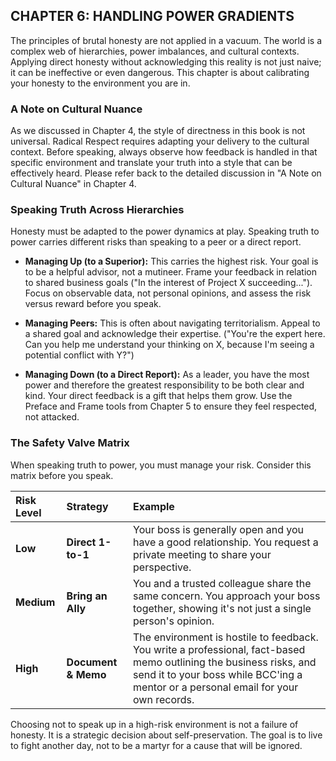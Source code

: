 ## CHAPTER 6: HANDLING POWER GRADIENTS

The principles of brutal honesty are not applied in a vacuum. The world is a complex web of hierarchies, power imbalances, and cultural contexts. Applying direct honesty without acknowledging this reality is not just naive; it can be ineffective or even dangerous. This chapter is about calibrating your honesty to the environment you are in.

### A Note on Cultural Nuance

As we discussed in Chapter 4, the style of directness in this book is not universal. Radical Respect requires adapting your delivery to the cultural context. Before speaking, always observe how feedback is handled in that specific environment and translate your truth into a style that can be effectively heard. Please refer back to the detailed discussion in "A Note on Cultural Nuance" in Chapter 4.

### Speaking Truth Across Hierarchies

Honesty must be adapted to the power dynamics at play. Speaking truth to power carries different risks than speaking to a peer or a direct report.

*   **Managing Up (to a Superior):** This carries the highest risk. Your goal is to be a helpful advisor, not a mutineer. Frame your feedback in relation to shared business goals ("In the interest of Project X succeeding..."). Focus on observable data, not personal opinions, and assess the risk versus reward before you speak.

*   **Managing Peers:** This is often about navigating territorialism. Appeal to a shared goal and acknowledge their expertise. ("You're the expert here. Can you help me understand your thinking on X, because I'm seeing a potential conflict with Y?")

*   **Managing Down (to a Direct Report):** As a leader, you have the most power and therefore the greatest responsibility to be both clear and kind. Your direct feedback is a gift that helps them grow. Use the Preface and Frame tools from Chapter 5 to ensure they feel respected, not attacked.

### The Safety Valve Matrix

When speaking truth to power, you must manage your risk. Consider this matrix before you speak.

| Risk Level | Strategy | Example |
| :--- | :--- | :--- |
| **Low** | **Direct 1-to-1** | Your boss is generally open and you have a good relationship. You request a private meeting to share your perspective. |
| **Medium** | **Bring an Ally** | You and a trusted colleague share the same concern. You approach your boss together, showing it's not just a single person's opinion. |
| **High** | **Document & Memo** | The environment is hostile to feedback. You write a professional, fact-based memo outlining the business risks, and send it to your boss while BCC'ing a mentor or a personal email for your own records. |

Choosing not to speak up in a high-risk environment is not a failure of honesty. It is a strategic decision about self-preservation. The goal is to live to fight another day, not to be a martyr for a cause that will be ignored.
